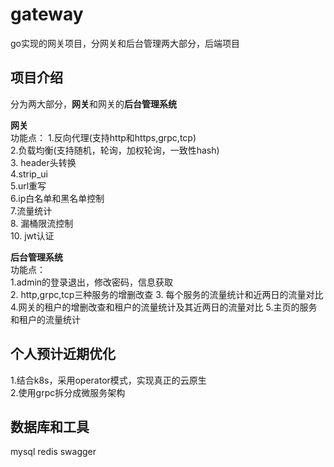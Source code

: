 # gateway  
go实现的网关项目，分网关和后台管理两大部分，后端项目  


## 项目介绍  
分为两大部分，**网关**和网关的**后台管理系统**  

**网关**  
功能点： 
1.反向代理(支持http和https,grpc,tcp)  
2.负载均衡(支持随机，轮询，加权轮询，一致性hash)  
3. header头转换  
4.strip_ui  
5.url重写  
6.ip白名单和黑名单控制  
7.流量统计  
8. 漏桶限流控制  
10. jwt认证  
         
**后台管理系统**  
功能点：  
1.admin的登录退出，修改密码，信息获取  
2. http,grpc,tcp三种服务的增删改查
3. 每个服务的流量统计和近两日的流量对比
4.网关的租户的增删改查和租户的流量统计及其近两日的流量对比
5.主页的服务和租户的流量统计
          
          
## 个人预计近期优化
1.结合k8s，采用operator模式，实现真正的云原生  
2.使用grpc拆分成微服务架构  

## 数据库和工具
mysql redis swagger  
